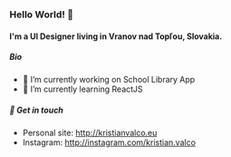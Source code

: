 ### Hello World! 👋

#### I'm a UI Designer living in Vranov nad Topľou, Slovakia.

##### Bio
- 🔭 I’m currently working on School Library App
- 🌱 I’m currently learning ReactJS

##### 🔗 Get in touch
- Personal site: http://kristianvalco.eu
- Instagram: http://instagram.com/kristian.valco
